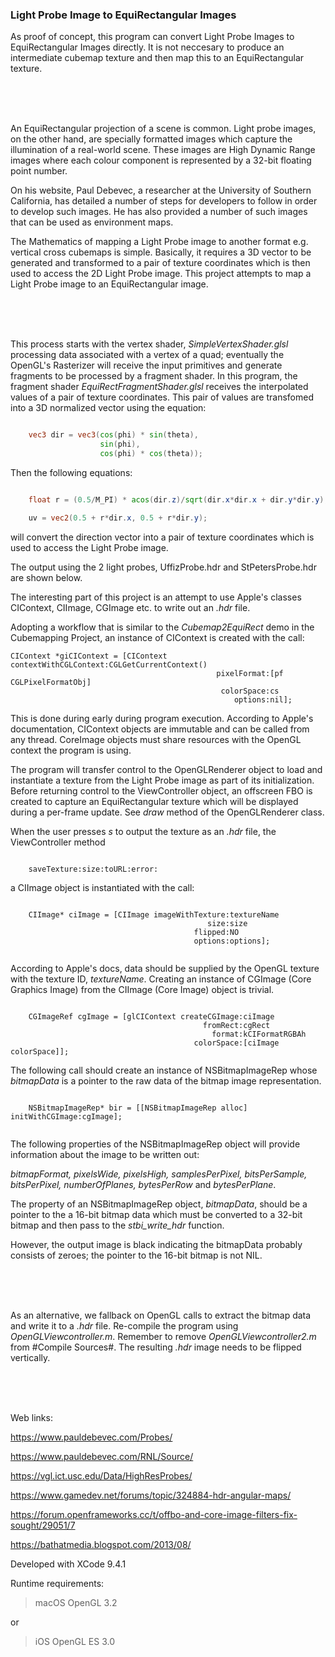 ### Light Probe Image to  EquiRectangular Images

As proof of concept, this program can convert Light Probe Images to EquiRectangular Images directly. It is not neccesary to produce an intermediate cubemap texture and then map this to an EquiRectangular texture.

<br />
<br />
<br />

An EquiRectangular projection of a scene is common. Light probe images, on the other hand, are specially formatted images which capture the illumination of a real-world scene. These images are High Dynamic Range images where each colour component is represented by a 32-bit floating point number.

On his website, Paul Debevec, a researcher at the University of Southern California, has detailed a number of steps for developers to follow in order to develop such images. He has also provided a number of such images that can be used as environment maps.

The Mathematics of mapping a Light Probe image to another format e.g. vertical cross cubemaps is simple. Basically, it requires a 3D vector to be generated and transformed to a pair of texture coordinates which is then used to access the 2D Light Probe image. This project attempts to map a Light Probe image to an EquiRectangular image.

<br />
<br />
<br />

This process starts with the vertex shader, *SimpleVertexShader.glsl* processing data associated with a vertex of a quad; eventually the OpenGL's Rasterizer will receive the input primitives and generate fragments to be processed by a fragment shader. In this program, the fragment shader *EquiRectFragmentShader.glsl* receives the interpolated values of a pair of texture coordinates. This pair of values are transfomed into a 3D normalized vector using the equation:

```glsl

    vec3 dir = vec3(cos(phi) * sin(theta),
                    sin(phi),
                    cos(phi) * cos(theta));

```

Then the following equations:

```glsl

    float r = (0.5/M_PI) * acos(dir.z)/sqrt(dir.x*dir.x + dir.y*dir.y);

    uv = vec2(0.5 + r*dir.x, 0.5 + r*dir.y);

```

will convert the direction vector into a pair of texture coordinates which is used to access the Light Probe image.


The output using the 2 light probes, UffizProbe.hdr and StPetersProbe.hdr are shown below.



The interesting part of this project is an attempt to use Apple's classes CIContext, CIImage, CGImage etc. to write out an *.hdr* file.

Adopting a workflow that is similar to the *Cubemap2EquiRect* demo in the Cubemapping Project, an instance of CIContext is created with the call:

```objC
CIContext *giCIContext = [CIContext contextWithCGLContext:CGLGetCurrentContext()
                                              pixelFormat:[pf CGLPixelFormatObj]
                                               colorSpace:cs
                                                  options:nil];

```

This is done during early during program execution. According to Apple's documentation, CIContext objects are immutable and can be called from any thread. CoreImage objects must share resources with the OpenGL context the program is using.


The program will transfer control to the OpenGLRenderer object to load and instantiate a texture from the Light Probe image as part of its initialization. Before returning control to the ViewController object, an offscreen FBO is created to capture an EquiRectangular texture which will be displayed during a per-frame update. See *draw* method of the OpenGLRenderer class.


When the user presses *s* to output the texture as an *.hdr* file, the ViewController method

```objC

    saveTexture:size:toURL:error:

```

a CIImage object is instantiated with the call:

```objC

    CIImage* ciImage = [CIImage imageWithTexture:textureName
                                            size:size
                                         flipped:NO
                                         options:options];


```

According to Apple's docs, data should be supplied by the OpenGL texture with the texture ID, *textureName*. Creating an instance of CGImage (Core Graphics Image) from the CIImage (Core Image) object is trivial.

```objC

    CGImageRef cgImage = [glCIContext createCGImage:ciImage
                                           fromRect:cgRect
                                             format:kCIFormatRGBAh
                                         colorSpace:[ciImage colorSpace]];

```

The following call should create an instance of NSBitmapImageRep whose *bitmapData* is a pointer to the raw data of the bitmap image representation.


```objC

    NSBitmapImageRep* bir = [[NSBitmapImageRep alloc] initWithCGImage:cgImage];


```

The following properties of the NSBitmapImageRep object will provide information about the image to be written out:


*bitmapFormat, pixelsWide, pixelsHigh, samplesPerPixel, bitsPerSample, bitsPerPixel, numberOfPlanes, bytesPerRow* and *bytesPerPlane*.

The property of an NSBitmapImageRep object,  *bitmapData*, should be a pointer to the a 16-bit bitmap data which must be converted to a 32-bit bitmap and then pass to the *stbi_write_hdr* function. 

However, the output image is black indicating the bitmapData probably consists of zeroes; the pointer to the 16-bit bitmap is not NIL.

<br />
<br />
<br />

As an alternative, we fallback on OpenGL calls to extract the bitmap data and write it to a *.hdr* file. Re-compile the program using *OpenGLViewcontroller.m*. Remember to remove *OpenGLViewcontroller2.m* from #Compile Sources#. The resulting *.hdr* image needs to be flipped vertically.

<br />
<br />
<br />

Web links:

https://www.pauldebevec.com/Probes/

https://www.pauldebevec.com/RNL/Source/

https://vgl.ict.usc.edu/Data/HighResProbes/

https://www.gamedev.net/forums/topic/324884-hdr-angular-maps/

https://forum.openframeworks.cc/t/offbo-and-core-image-filters-fix-sought/29051/7

https://bathatmedia.blogspot.com/2013/08/


Developed with XCode 9.4.1

Runtime requirements:

>macOS OpenGL 3.2

or

>iOS OpenGL ES 3.0

